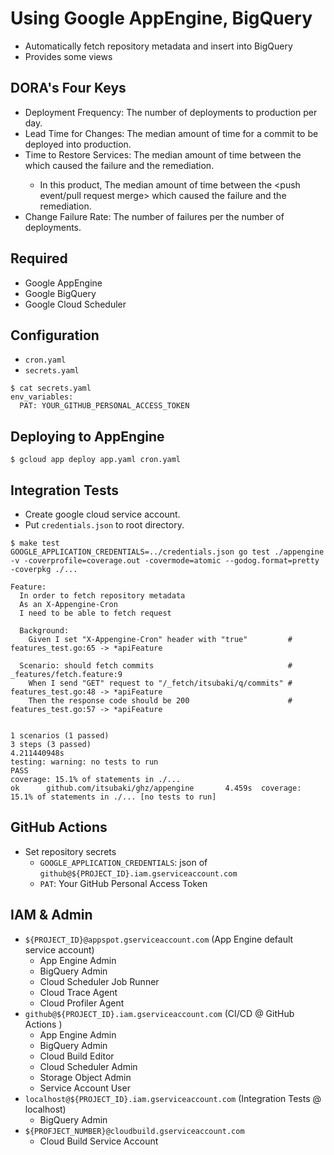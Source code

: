 # Using Google AppEngine, BigQuery

- Automatically fetch repository metadata and insert into BigQuery
- Provides some views

## DORA's Four Keys

- Deployment Frequency: The number of deployments to production per day.
- Lead Time for Changes: The median amount of time for a commit to be deployed into production.
- Time to Restore Services: The median amount of time between the <deployment> which caused the failure and the remediation.
  - In this product, The median amount of time between the <push event/pull request merge> which caused the failure and the remediation.
- Change Failure Rate: The number of failures per the number of deployments.

## Required

- Google AppEngine
- Google BigQuery
- Google Cloud Scheduler

## Configuration

- `cron.yaml`
- `secrets.yaml`

```shell
$ cat secrets.yaml
env_variables:
  PAT: YOUR_GITHUB_PERSONAL_ACCESS_TOKEN
```

## Deploying to AppEngine

```shell
$ gcloud app deploy app.yaml cron.yaml
```

## Integration Tests

- Create google cloud service account.
- Put `credentials.json` to root directory.

```shell
$ make test
GOOGLE_APPLICATION_CREDENTIALS=../credentials.json go test ./appengine -v -coverprofile=coverage.out -covermode=atomic --godog.format=pretty -coverpkg ./...

Feature:
  In order to fetch repository metadata
  As an X-Appengine-Cron
  I need to be able to fetch request

  Background:
    Given I set "X-Appengine-Cron" header with "true"         # features_test.go:65 -> *apiFeature

  Scenario: should fetch commits                              # _features/fetch.feature:9
    When I send "GET" request to "/_fetch/itsubaki/q/commits" # features_test.go:48 -> *apiFeature
    Then the response code should be 200                      # features_test.go:57 -> *apiFeature


1 scenarios (1 passed)
3 steps (3 passed)
4.211440948s
testing: warning: no tests to run
PASS
coverage: 15.1% of statements in ./...
ok      github.com/itsubaki/ghz/appengine       4.459s  coverage: 15.1% of statements in ./... [no tests to run]
```

## GitHub Actions

- Set repository secrets
  - `GOOGLE_APPLICATION_CREDENTIALS`: json of `github@${PROJECT_ID}.iam.gserviceaccount.com`
  - `PAT`: Your GitHub Personal Access Token

## IAM & Admin

- `${PROJECT_ID}@appspot.gserviceaccount.com` (App Engine default service account)
  - App Engine Admin
  - BigQuery Admin
  - Cloud Scheduler Job Runner
  - Cloud Trace Agent
  - Cloud Profiler Agent
- `github@${PROJECT_ID}.iam.gserviceaccount.com` (CI/CD @ GitHub Actions )
  - App Engine Admin
  - BigQuery Admin
  - Cloud Build Editor
  - Cloud Scheduler Admin
  - Storage Object Admin
  - Service Account User
- `localhost@${PROJECT_ID}.iam.gserviceaccount.com` (Integration Tests @ localhost)
  - BigQuery Admin
- `${PROFJECT_NUMBER}@cloudbuild.gserviceaccount.com`
  - Cloud Build Service Account
